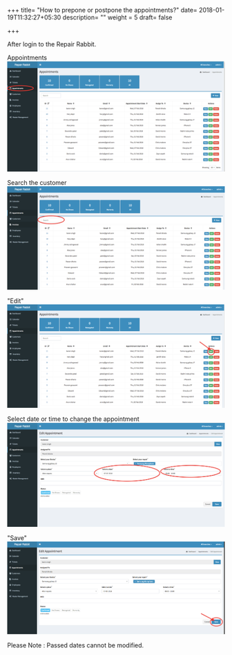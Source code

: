 +++
title= "How to prepone or postpone the appointments?"
date= 2018-01-19T11:32:27+05:30
description= ""
weight = 5
draft= false

+++

After login to the Repair Rabbit. 

Appointments 
![How to prepone or postpone the appointments?](/images/appointments/how_to_prepone_or_postpone_appointments/go_to_appointments.png)

Search the customer
![How to prepone or postpone the appointments?](/images/appointments/how_to_prepone_or_postpone_appointments/search_the_customer_to_edit.png)

"Edit"
![How to prepone or postpone the appointments?](/images/appointments/how_to_prepone_or_postpone_appointments/click_edit.png)

Select date or time to change the appointment
![How to prepone or postpone the appointments?](/images/appointments/how_to_prepone_or_postpone_appointments/select_date_and_time.png)

"Save"
![How to prepone or postpone the appointments?](/images/appointments/how_to_prepone_or_postpone_appointments/click_save.png)


Please Note : Passed dates cannot be modified. 
